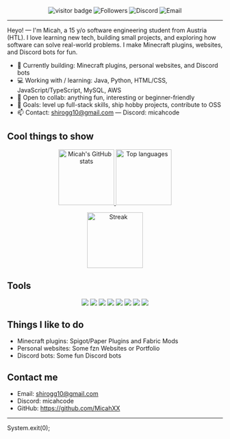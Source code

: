 
<p align="center">
  <img src="https://visitor-badge.laobi.icu/badge?page_id=MicahXX.MicahXX" alt="visitor badge" />
  <img alt="Followers" src="https://img.shields.io/github/followers/MicahXX?label=Follow&style=social" />
  <img alt="Discord" src="https://img.shields.io/badge/discord-micahcode-5865F2?style=flat&logo=discord" />
  <img alt="Email" src="https://img.shields.io/badge/email-shirogg10%40gmail.com-D14836?style=flat&logo=gmail" />
</p>

---

Heyo! — I'm Micah, a 15 y/o software engineering student from Austria (HTL). I love learning new tech, building small projects, and exploring how software can solve real-world problems. I make Minecraft plugins, websites, and Discord bots for fun.

- 🔭 Currently building: Minecraft plugins, personal websites, and Discord bots
- 💻 Working with / learning: Java, Python, HTML/CSS, JavaScript/TypeScript, MySQL, AWS
- 👯 Open to collab: anything fun, interesting or beginner-friendly
- 🎯 Goals: level up full-stack skills, ship hobby projects, contribute to OSS
- 📫 Contact: shirogg10@gmail.com — Discord: micahcode

## Cool things to show

<p align="center">
  <a href="https://github.com/MicahXX">
    <img src="https://github-readme-stats.vercel.app/api?username=MicahXX&show_icons=true&theme=tokyonight&count_private=true" height="130em" alt="Micah's GitHub stats" />
  </a>
  <a href="https://github.com/MicahXX">
    <img src="https://github-readme-stats.vercel.app/api/top-langs/?username=MicahXX&layout=compact&theme=tokyonight" height="130em" alt="Top languages" />
  </a>
</p>

<p align="center">
  <img src="https://github-readme-streak-stats.herokuapp.com/?user=MicahXX&theme=tokyonight" height="130em" alt="Streak" />
</p>

## Tools

<p align="center">
  <img src="https://img.shields.io/badge/Java-ED8B00?style=flat-square&logo=java&logoColor=white" /> 
  <img src="https://img.shields.io/badge/Python-3776AB?style=flat-square&logo=python&logoColor=white" /> 
  <img src="https://img.shields.io/badge/HTML-E34F26?style=flat-square&logo=html5&logoColor=white" /> 
  <img src="https://img.shields.io/badge/CSS-1572B6?style=flat-square&logo=css3&logoColor=white" /> 
  <img src="https://img.shields.io/badge/JavaScript-F7DF1E?style=flat-square&logo=javascript&logoColor=black" /> 
  <img src="https://img.shields.io/badge/TypeScript-3178C6?style=flat-square&logo=typescript&logoColor=white" /> 
  <img src="https://img.shields.io/badge/MySQL-4479A1?style=flat-square&logo=mysql&logoColor=white" /> 
  <img src="https://img.shields.io/badge/AWS-232F3E?style=flat-square&logo=amazon-aws&logoColor=white" />
</p>

## Things I like to do
- Minecraft plugins: Spigot/Paper Plugins and Fabric Mods
- Personal websites: Some fzn Websites or Portfolio
- Discord bots: Some fun Discord bots
## Contact me
- Email: shirogg10@gmail.com
- Discord: micahcode
- GitHub: https://github.com/MicahXX

---

System.exit(0);
